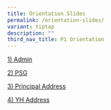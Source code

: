 ```yaml
---
title: Orientation Slides
permalink: /orientation-slides/
variant: tiptap
description: ""
third_nav_title: P1 Orientation
---
```

<p><a href="/files/GO PDF/P1 Orientation/Admin.pdf" rel="noopener nofollow" target="_blank">1) Admin</a>
</p>
<p><a href="/files/GO PDF/P1 Orientation/PSG_.pdf" rel="noopener nofollow" target="_blank">2) PSG</a>
</p>
<p><a href="/files/GO PDF/P1 Orientation/Principal_s_Address.pdf" rel="noopener nofollow" target="_blank">3) Principal Address</a>
</p>
<p><a href="/files/GO PDF/P1 Orientation/Year_Head_Address.pdf" rel="noopener nofollow" target="_blank">4) YH Address</a>
</p>